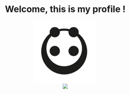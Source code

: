 <div align="center">
  <h1>Welcome, this is my profile !</h1>
  <img height="200px" width="200px" src="pandaMinimalist.png"/>
</div>

<div align="center">
<img src="https://github-readme-stats.vercel.app/api/top-langs/?username=leonardodimarchi&layout=compact&theme=onedark"/>
</div>

